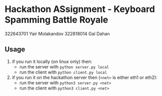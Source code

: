 # Hackathon ASsignment - Keyboard Spamming Battle Royale
322643701 Yair Molakandov
322818014 Gal Dahan

## Usage
1. if you run it locally (on linux only) then:
    - run the server with `python server.py local`
    - run the client with `python client.py local`
2. if you run it on the hackathon server then (`<net>` is either eth1 or eth2):
    - run the server with `python3 server.py <net>`
    - run the client with `python3 client.py <net>`
    
